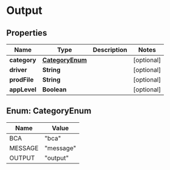 

# Output


## Properties

| Name | Type | Description | Notes |
|------------ | ------------- | ------------- | -------------|
|**category** | [**CategoryEnum**](#CategoryEnum) |  |  [optional] |
|**driver** | **String** |  |  [optional] |
|**prodFile** | **String** |  |  [optional] |
|**appLevel** | **Boolean** |  |  [optional] |



## Enum: CategoryEnum

| Name | Value |
|---- | -----|
| BCA | &quot;bca&quot; |
| MESSAGE | &quot;message&quot; |
| OUTPUT | &quot;output&quot; |



